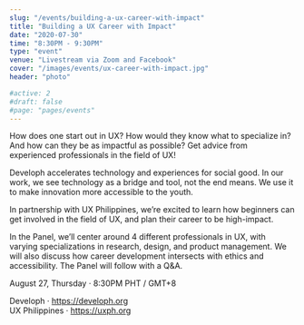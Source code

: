 ```yaml
---
slug: "/events/building-a-ux-career-with-impact"
title: "Building a UX Career with Impact"
date: "2020-07-30"
time: "8:30PM - 9:30PM"
type: "event"
venue: "Livestream via Zoom and Facebook"
cover: "/images/events/ux-career-with-impact.jpg"
header: "photo"

#active: 2
#draft: false
#page: "pages/events"
---
```


<p>
	How does one start out in UX? How would they know what to specialize in? And how can they be as impactful as possible? Get advice from experienced professionals in the field of UX!
</p>

<p>
	Developh accelerates technology and experiences for social good. In our work, we see technology as a bridge and tool, not the end means. We use it to make innovation more accessible to the youth.
</p>

<p>
	In partnership with UX Philippines, we’re excited to learn how beginners can get involved in the field of UX, and plan their career to be high-impact.
</p>

<p>
	In the Panel, we’ll center around 4 different professionals in UX, with varying specializations in research, design, and product management. We will also discuss how career development intersects with ethics and accessibility. The Panel will follow with a Q&A.
</p>

<p>
	August 27, Thursday · 8:30PM PHT / GMT+8
</p>

<p>
	Developh · <a href="https://developh.org" target="blank" class="link">https://developh.org</a>
	<br/>
	UX Philippines · <a href="https://uxph.org" target="blank" class="link">https://uxph.org</a>
</p>